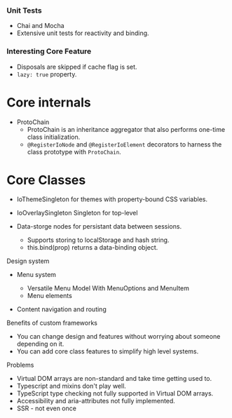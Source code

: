 ### Unit Tests

* Chai and Mocha
* Extensive unit tests for reactivity and binding.

### Interesting Core Feature

* Disposals are skipped if cache flag is set.
* `lazy: true` property.

# Core internals

* ProtoChain
    - ProtoChain is an inheritance aggregator that also performs one-time class initialization.
    - `@RegisterIoNode` and `@RegisterIoElement` decorators to harness the class prototype with `ProtoChain`.


# Core Classes

* IoThemeSingleton for themes with property-bound CSS variables.

* IoOverlaySingleton Singleton for top-level 

* Data-storge nodes for persistant data between sessions.
    - Supports storing to localStorage and hash string.
    - this.bind(prop) returns a data-binding object.

Design system

* Menu system
    - Versatile Menu Model With MenuOptions and MenuItem
    - Menu elements

* Content navigation and routing

Benefits of custom frameworks

* You can change design and features without worrying about someone depending on it.
* You can add core class features to simplify high level systems.

Problems

* Virtual DOM arrays are non-standard and take time getting used to.
* Typescript and mixins don't play well.
* TypeScript type checking not fully supported in Virtual DOM arrays.
* Accessibility and aria-attributes not fully implemented.
* SSR - not even once